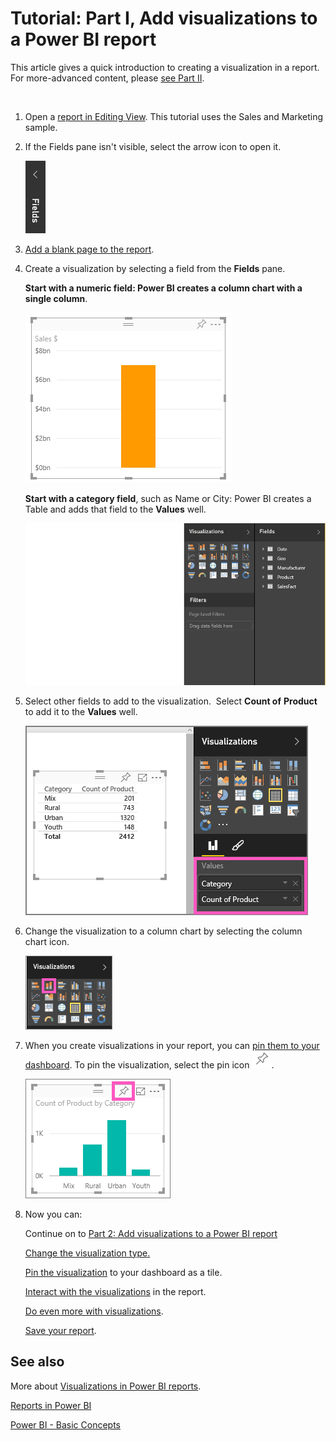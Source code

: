 ﻿<properties
   pageTitle="Tutorial: Part I, Add visualizations to a Power BI report"
   description="Tutorial: Part I, Add visualizations to a Power BI report"
   services="powerbi"
   documentationCenter=""
   authors="mihart"
   manager="mblythe"
   editor=""
   tags=""/>

<tags
   ms.service="powerbi"
   ms.devlang="NA"
   ms.topic="article"
   ms.tgt_pltfrm="NA"
   ms.workload="powerbi"
   ms.date="01/21/2016"
   ms.author="mihart"/>

# Tutorial: Part I, Add visualizations to a Power BI report

This article gives a quick introduction to creating a visualization in a report.  For more-advanced content, please [see Part II](powerbi-service-add-visualizations-to-a-report-ii.md). 

  

1.  Open a [report in Editing View](powerbi-service-go-from-reading-view-to-editing-view.md). This tutorial uses the Sales and Marketing sample.

2.  If the Fields pane isn't visible, select the arrow icon to open it. 

    ![](media/powerbi-service-add-visualizations-to-a-report-i/pbi_Nancy_FieldsFiltersArrow.png)

3.  [Add a blank page to the report](powerbi-service-add-a-page-to-a-report.md).

4.  Create a visualization by selecting a field from the **Fields** pane.  

    **Start with a numeric field: Power BI creates a column chart with a single column**.

    ![](media/powerbi-service-add-visualizations-to-a-report-i/PBI_OneColChart.png)

    **Start with a category field**, such as Name or City: Power BI creates a Table and adds that field to the **Values** well.

    ![](media/powerbi-service-add-visualizations-to-a-report-i/PBI_Agif_CreateChart3.gif)

5.  Select other fields to add to the visualization.  Select **Count of** **Product** to add it to the **Values** well.

    ![](media/powerbi-service-add-visualizations-to-a-report-i/part1table1.png)

6.  Change the visualization to a column chart by selecting the column chart icon.

    ![](media/powerbi-service-add-visualizations-to-a-report-i/part1ConvertToColumn.png)

7.  When you create visualizations in your report, you can [pin them to your dashboard](powerbi-service-pin-a-tile-to-a-dashboard-from-a-report.md). To pin the visualization, select the pin icon ![](media/powerbi-service-add-visualizations-to-a-report-i/pinNoOutline.png).

    ![](media/powerbi-service-add-visualizations-to-a-report-i/part1Pin1.png)

8.  Now you can:

    Continue on to [Part 2: Add visualizations to a Power BI report](powerbi-service-add-visualizations-to-a-report-ii.md)

    [C](powerbi-service-change-the-type-of-visualization-in-a-report.md)[hange the visualization type](powerbi-service-change-the-type-of-visualization-in-a-report.md)[.](powerbi-service-change-the-type-of-visualization-in-a-report.md)

    [Pin the visualization](powerbi-service-pin-a-tile-to-a-dashboard-from-a-report.md) to your dashboard as a tile.

    [Interact with the visualizations](powerbi-service-interact-with-a-report-in-reading-view.md) in the report.

    [Do even more with visualizations](powerbi-service-visualizations-for-reports.md).

    [Save your report](powerbi-service-save-a-report.md).


## See also

More about [Visualizations in Power BI reports](powerbi-service-visualizations-for-reports.md).

[Reports in Power BI](powerbi-service-reports.md)

[Power BI - Basic Concepts](powerbi-service-basic-concepts.md)
